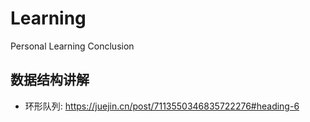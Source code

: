 # Learning
Personal Learning Conclusion


## 数据结构讲解
- 环形队列: https://juejin.cn/post/7113550346835722276#heading-6
